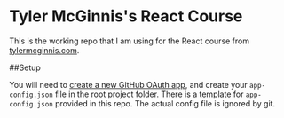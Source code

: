 # Tyler McGinnis's React Course

This is the working repo that I am using for the React course from [tylermcginnis.com](https://tylermcginnis.com/).

##Setup

You will need to [create a new GitHub OAuth app](https://developer.github.com/apps/building-oauth-apps/creating-an-oauth-app/), and create your `app-config.json` file in the root project folder. There is a template for `app-config.json` provided in this repo. The actual config file is ignored by git.